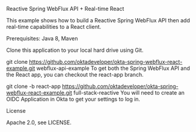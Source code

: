Reactive Spring WebFlux API + Real-time React

This example shows how to build a Reactive Spring WebFlux API then add real-time capabilities to a React client.


Prerequisites: Java 8, Maven


Clone this application to your local hard drive using Git.

git clone https://github.com/oktadeveloper/okta-spring-webflux-react-example.git webflux-api-example
To get both the Spring WebFlux API and the React app, you can checkout the react-app branch.

git clone -b react-app https://github.com/oktadeveloper/okta-spring-webflux-react-example.git full-stack-reactive
You will need to create an OIDC Application in Okta to get your settings to log in.

License

Apache 2.0, see LICENSE.